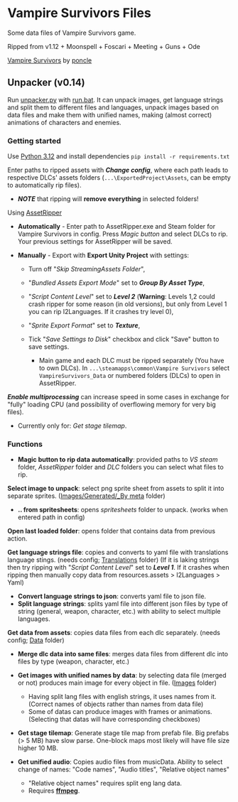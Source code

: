 # Vampire Survivors Files

Some data files of Vampire Survivors game.

Ripped from v1.12 + Moonspell + Foscari + Meeting + Guns + Ode

[Vampire Survivors](https://store.steampowered.com/app/1794680/Vampire_Survivors/) by [poncle](https://poncle.games)

## Unpacker (v0.14)

Run [unpacker.py](unpacker.py) with [run.bat](run.bat). It can unpack images, get language strings and split them to
different files and
languages, unpack images based on data files and make them with unified names, making (almost correct) animations
of characters and enemies.

### Getting started

Use [Python 3.12](https://www.python.org/downloads/) and install dependencies `pip install -r requirements.txt`

Enter paths to ripped assets with _**Change config**_, where each path leads to respective DLCs' assets
folders (`...\ExportedProject\Assets`, can be empty to automatically rip files).
* ***NOTE*** that ripping will **remove
everything** in selected folders!

Using [AssetRipper](https://github.com/AssetRipper/AssetRipper) 

* **Automatically** - Enter path to AssetRipper.exe and Steam folder for Vampire Survivors in config. Press *Magic button* and
  select DLCs to rip. Your previous settings for AssetRipper will be saved.

* **Manually** - Export with **Export Unity Project** with settings:

  * Turn off "_Skip StreamingAssets Folder_",
  * "_Bundled Assets Export Mode_" set to _**Group By Asset Type**_,
  * "_Script Content Level_" set to _**Level 2**_ (**Warning**: Levels 1,2 could crash ripper for some reason (in old
    versions), but only from Level 1 you can rip I2Languages. If it crashes try level 0),
  * "_Sprite Export Format_" set to _**Texture**_,
  * Tick "_Save Settings to Disk_" checkbox and click "Save" button to save settings.

    * Main game and each DLC must be ripped separately (You have to own DLCs).
      In `...\steamapps\common\Vampire Survivors` select `VampireSurvivors_Data` or numbered folders (DLCs) to open in
      AssetRipper.

_**Enable multiprocessing**_ can increase speed in some cases in exchange for "fully" loading CPU (and possibility of
  overflowing memory for very big files).
  
  * Currently only for: _Get stage tilemap_.

### Functions

* **Magic button to rip data automatically**: provided paths to _VS steam_ folder, _AssetRipper_ folder and _DLC_
  folders you can select what files to rip.

**Select image to unpack**: select png sprite sheet from assets to split it into separate
sprites. ([Images/Generated/_By meta](Images) folder)

* **.. from spritesheets**: opens _spritesheets_ folder to unpack. (works when entered path in config)

**Open last loaded folder**: opens folder that contains data from previous action.

**Get language strings file**: copies and converts to yaml file with translations language stings. (needs
config; [Translations](Translations) folder) (If it is laking strings then try ripping with "_Script Content Level_" set
to _**Level 1**_. If it crashes when ripping then manually copy data from resources.assets > I2Languages > Yaml)

* **Convert language strings to json**: converts yaml file to json file.
* **Split language strings**: splits yaml file into different json files by type of string (general, weapon, character,
  etc.) with ability to select multiple languages.

**Get data from assets**: copies data files from each dlc separately. (needs config; [Data](Data) folder)

* **Merge dlc data into same files**: merges data files from different dlc into files by type (weapon, character, etc.)
* **Get images with unified names by data**: by selecting data file (merged or not) produces main image for every object
  in file. ([Images](Images) folder)
    * Having split lang files with english strings, it uses names from it. (Correct names of objects rather than names
      from data file)
    * Some of datas can produce images with frames or animations. (Selecting that datas will have corresponding
      checkboxes)

* **Get stage tilemap**: Generate stage tile map from prefab file. Big prefabs (> 5 MB) have slow parse. One-block maps
  most likely will have file size higher 10 MB.

* **Get unified audio**: Copies audio files from musicData. Ability to select change of names: "Code names", "Audio
  titles", "Relative object names"
  * "Relative object names" requires split eng lang data.
  * Requires **[ffmpeg](https://ffmpeg.org)**.
